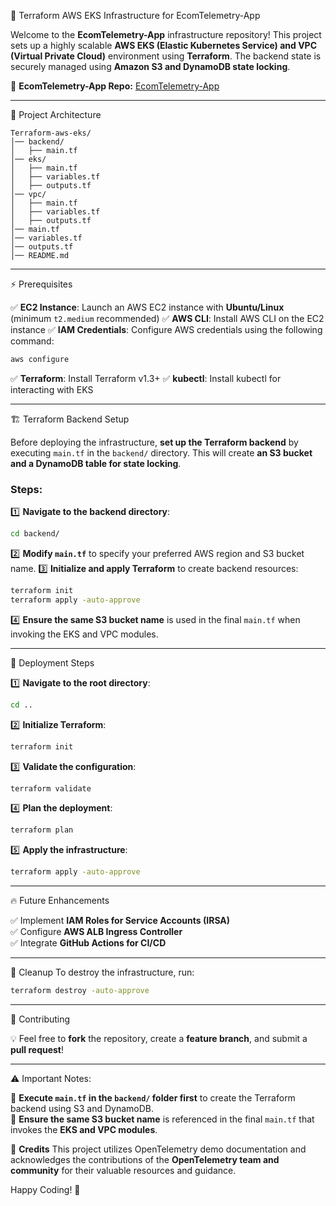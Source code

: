 🚀 Terraform AWS EKS Infrastructure for EcomTelemetry-App

Welcome to the **EcomTelemetry-App** infrastructure repository! This project sets up a highly scalable **AWS EKS (Elastic Kubernetes Service) and VPC (Virtual Private Cloud)** environment using **Terraform**. The backend state is securely managed using **Amazon S3 and DynamoDB state locking**.

🔗 **EcomTelemetry-App Repo:** [EcomTelemetry-App](https://github.com/Preetbandgar/EcomTelemetry-App.git)

---

📌 Project Architecture

```
Terraform-aws-eks/
│── backend/
│   ├── main.tf
│── eks/
│   ├── main.tf
│   ├── variables.tf
│   ├── outputs.tf
│── vpc/
│   ├── main.tf
│   ├── variables.tf
│   ├── outputs.tf
│── main.tf
│── variables.tf
│── outputs.tf
│── README.md
```

---

⚡ Prerequisites

✅ **EC2 Instance**: Launch an AWS EC2 instance with **Ubuntu/Linux** (minimum `t2.medium` recommended)
✅ **AWS CLI**: Install AWS CLI on the EC2 instance
✅ **IAM Credentials**: Configure AWS credentials using the following command:

```sh
aws configure
```

✅ **Terraform**: Install Terraform v1.3+
✅ **kubectl**: Install kubectl for interacting with EKS

---

🏗️ Terraform Backend Setup

Before deploying the infrastructure, **set up the Terraform backend** by executing `main.tf` in the `backend/` directory. This will create **an S3 bucket and a DynamoDB table for state locking**.

### Steps:

1️⃣ **Navigate to the backend directory**:
   ```sh
   cd backend/
   ```
2️⃣ **Modify `main.tf`** to specify your preferred AWS region and S3 bucket name.
3️⃣ **Initialize and apply Terraform** to create backend resources:
   ```sh
   terraform init
   terraform apply -auto-approve
   ```
4️⃣ **Ensure the same S3 bucket name** is used in the final `main.tf` when invoking the EKS and VPC modules.

---

🚀 Deployment Steps

1️⃣ **Navigate to the root directory**:
   ```sh
   cd ..
   ```
2️⃣ **Initialize Terraform**:
   ```sh
   terraform init
   ```
3️⃣ **Validate the configuration**:
   ```sh
   terraform validate
   ```
4️⃣ **Plan the deployment**:
   ```sh
   terraform plan
   ```
5️⃣ **Apply the infrastructure**:
   ```sh
   terraform apply -auto-approve
   ```

---

🔥 Future Enhancements

✅ Implement **IAM Roles for Service Accounts (IRSA)**  
✅ Configure **AWS ALB Ingress Controller**  
✅ Integrate **GitHub Actions for CI/CD**  

---

🧹 Cleanup
To destroy the infrastructure, run:
```sh
terraform destroy -auto-approve
```

---

🤝 Contributing

💡 Feel free to **fork** the repository, create a **feature branch**, and submit a **pull request**!

---

⚠️ Important Notes:

🔹 **Execute `main.tf` in the `backend/` folder first** to create the Terraform backend using S3 and DynamoDB.  
🔹 **Ensure the same S3 bucket name** is referenced in the final `main.tf` that invokes the **EKS and VPC modules**.

💙 **Credits**
This project utilizes OpenTelemetry demo documentation and acknowledges the contributions of the **OpenTelemetry team and community** for their valuable resources and guidance.

Happy Coding! 🚀

